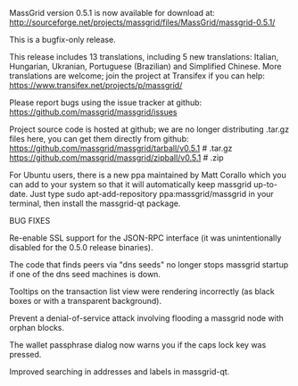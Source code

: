 MassGrid version 0.5.1 is now available for download at:
http://sourceforge.net/projects/massgrid/files/MassGrid/massgrid-0.5.1/

This is a bugfix-only release.

This release includes 13 translations, including 5 new translations:
Italian, Hungarian, Ukranian, Portuguese (Brazilian) and Simplified Chinese.
More translations are welcome; join the project at Transifex if you can help:
https://www.transifex.net/projects/p/massgrid/

Please report bugs using the issue tracker at github:
https://github.com/massgrid/massgrid/issues

Project source code is hosted at github; we are no longer
distributing .tar.gz files here, you can get them
directly from github:
https://github.com/massgrid/massgrid/tarball/v0.5.1  # .tar.gz
https://github.com/massgrid/massgrid/zipball/v0.5.1  # .zip

For Ubuntu users, there is a new ppa maintained by Matt Corallo which
you can add to your system so that it will automatically keep
massgrid up-to-date.  Just type
sudo apt-add-repository ppa:massgrid/massgrid
in your terminal, then install the massgrid-qt package.


BUG FIXES

Re-enable SSL support for the JSON-RPC interface (it was unintentionally
disabled for the 0.5.0 release binaries).

The code that finds peers via "dns seeds" no longer stops massgrid startup
if one of the dns seed machines is down.

Tooltips on the transaction list view were rendering incorrectly (as black boxes
or with a transparent background).

Prevent a denial-of-service attack involving flooding a massgrid node with
orphan blocks.

The wallet passphrase dialog now warns you if the caps lock key was pressed.

Improved searching in addresses and labels in massgrid-qt.
